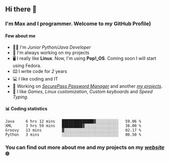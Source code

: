 ## Hi there 👋
### I'm Max and I programmer. Welcome to my GitHub Profile)

#### **Few about me**
- 👨‍💻 I'm _Junior Python/Java Developer_
- 📁 I'm always working on my projects
- 🖥️ I really like **Linux**. Now, I'm using **Pop!_OS**. Coming soon I will start using Fedora.
- ⌨️ I write code for _2_ years
- 💻 I like coding and IT
- 📃 Working on *[SecurePass Password Manager](https://github.com/merive/SecurePass)* and another *[my projects](https://merive.herokuapp.com/projects)*.
- 👾 I like _Games_, _Linux customization_, _Custom keyboards_ and _Speed Typing_.

#### 📊 **Coding statistics**
<!--START_SECTION:waka-->
```text
Java     6 hrs 12 mins   ██████████████▓░░░░░░░░░░   59.06 % 
XML      3 hrs 59 mins   █████████▓░░░░░░░░░░░░░░░   38.00 % 
Groovy   13 mins         ▓░░░░░░░░░░░░░░░░░░░░░░░░   02.17 % 
Python   3 mins          ░░░░░░░░░░░░░░░░░░░░░░░░░   00.50 % 
```
<!--END_SECTION:waka-->

### **You can find out more about me and my projects on my _[website](https://merive.herokuapp.com/)_ 🌐**
